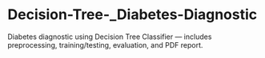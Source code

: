 # Decision-Tree-_Diabetes-Diagnostic
Diabetes diagnostic using Decision Tree Classifier — includes preprocessing, training/testing, evaluation, and PDF report.
